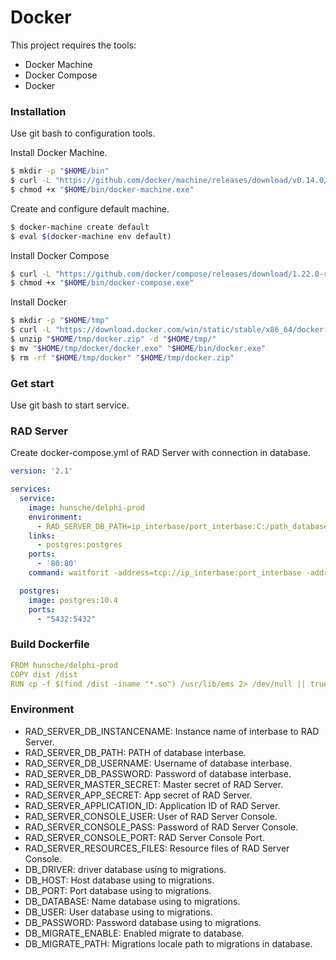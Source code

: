 # Docker

This project requires the tools:
  
  - Docker Machine
  - Docker Compose
  - Docker

### Installation

Use git bash to configuration tools.

Install Docker Machine.

```sh
$ mkdir -p "$HOME/bin"
$ curl -L "https://github.com/docker/machine/releases/download/v0.14.0//docker-machine-Windows-x86_64.exe" > "$HOME/bin/docker-machine.exe"
$ chmod +x "$HOME/bin/docker-machine.exe"
```

Create and configure default machine.

```sh
$ docker-machine create default
$ eval $(docker-machine env default)
```

Install Docker Compose

```sh
$ curl -L "https://github.com/docker/compose/releases/download/1.22.0-rc1/docker-compose-Windows-x86_64.exe" > "$HOME/bin/docker-compose.exe"
$ chmod +x "$HOME/bin/docker-compose.exe"
```

Install Docker

```sh
$ mkdir -p "$HOME/tmp"
$ curl -L "https://download.docker.com/win/static/stable/x86_64/docker-17.09.0-ce.zip" > "$HOME/tmp/docker.zip"
$ unzip "$HOME/tmp/docker.zip" -d "$HOME/tmp/"
$ mv "$HOME/tmp/docker/docker.exe" "$HOME/bin/docker.exe"
$ rm -rf "$HOME/tmp/docker" "$HOME/tmp/docker.zip"
```

### Get start

Use git bash to start service.

### RAD Server 

Create docker-compose.yml of RAD Server with connection in database. 

```yml
version: '2.1'

services:
  service:
    image: hunsche/delphi-prod
    environment: 
      - RAD_SERVER_DB_PATH=ip_interbase/port_interbase:C:/path_database/emsserver.ib
    links:
      - postgres:postgres
    ports:
      - '80:80'
    command: waitforit -address=tcp://ip_interbase:port_interbase -address=tcp://postgres:5432 -timeout=10 -- start

  postgres:
    image: postgres:10.4
    ports:
      - "5432:5432"
```

### Build Dockerfile 

```yml
FROM hunsche/delphi-prod
COPY dist /dist
RUN cp -f $(find /dist -iname "*.so") /usr/lib/ems 2> /dev/null || true
```

### Environment

  - RAD_SERVER_DB_INSTANCENAME: Instance name of interbase to RAD Server.
  - RAD_SERVER_DB_PATH: PATH of database interbase.
  - RAD_SERVER_DB_USERNAME: Username of database interbase.
  - RAD_SERVER_DB_PASSWORD: Password of database interbase.
  - RAD_SERVER_MASTER_SECRET: Master secret of RAD Server.
  - RAD_SERVER_APP_SECRET: App secret of RAD Server.
  - RAD_SERVER_APPLICATION_ID: Application ID of RAD Server.
  - RAD_SERVER_CONSOLE_USER: User of RAD Server Console.
  - RAD_SERVER_CONSOLE_PASS: Password of RAD Server Console.
  - RAD_SERVER_CONSOLE_PORT: RAD Server Console Port.
  - RAD_SERVER_RESOURCES_FILES: Resource files of RAD Server Console.
  - DB_DRIVER: driver database using to migrations.
  - DB_HOST: Host database using to migrations.
  - DB_PORT: Port database using to migrations.
  - DB_DATABASE: Name database using to migrations.
  - DB_USER: User database using to migrations.
  - DB_PASSWORD: Password database using to migrations.
  - DB_MIGRATE_ENABLE: Enabled migrate to database.
  - DB_MIGRATE_PATH: Migrations locale path to migrations in database.